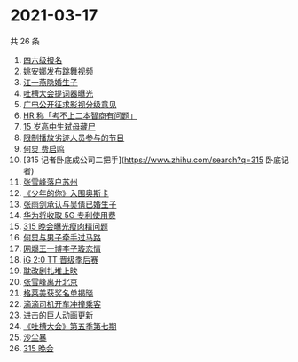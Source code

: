 # 2021-03-17

共 26 条

<!-- BEGIN -->
<!-- 最后更新时间 Wed Mar 17 2021 23:09:30 GMT+0800 (China Standard Time) -->

1. [四六级报名](https://www.zhihu.com/search?q=四六级报名)
2. [姚安娜发布跳舞视频](https://www.zhihu.com/search?q=姚安娜)
3. [江一燕隐婚生子](https://www.zhihu.com/search?q=江一燕)
4. [吐槽大会提词器曝光](https://www.zhihu.com/search?q=吐槽大会)
5. [广电公开征求影视分级意见](https://www.zhihu.com/search?q=影视分级)
6. [HR 称「考不上二本智商有问题」](https://www.zhihu.com/search?q=杭州hr)
7. [15 岁高中生弑母藏尸](https://www.zhihu.com/search?q=高中生弑母)
8. [限制播放劣迹人员参与的节目](https://www.zhihu.com/search?q=劣迹艺人)
9. [何炅 费启鸣](https://www.zhihu.com/search?q=何炅)
10. [315 记者卧底成公司二把手](https://www.zhihu.com/search?q=315 卧底记者)
11. [张雪峰落户苏州](https://www.zhihu.com/search?q=张雪峰)
12. [《少年的你》入围奥斯卡](https://www.zhihu.com/search?q=少年的你)
13. [张雨剑承认与吴倩已婚生子](https://www.zhihu.com/search?q=张雨剑吴倩)
14. [华为将收取 5G 专利使用费](https://www.zhihu.com/search?q=华为5g专利费)
15. [315 晚会曝光瘦肉精问题](https://www.zhihu.com/search?q=瘦肉精)
16. [何炅与男子牵手过马路](https://www.zhihu.com/search?q=何炅)
17. [网爆王一博李子璇恋情](https://www.zhihu.com/search?q=王一博李子璇)
18. [iG 2:0 TT 晋级季后赛](https://www.zhihu.com/search?q=ig)
19. [耽改剧扎堆上映](https://www.zhihu.com/search?q=耽改剧)
20. [张雪峰离开北京](https://www.zhihu.com/search?q=张雪峰)
21. [格莱美获奖名单揭晓](https://www.zhihu.com/search?q=格莱美)
22. [滴滴司机开车冲撞乘客](https://www.zhihu.com/search?q=滴滴)
23. [进击的巨人动画更新](https://www.zhihu.com/search?q=进击的巨人)
24. [《吐槽大会》第五季第七期](https://www.zhihu.com/search?q=吐槽大会)
25. [沙尘暴](https://www.zhihu.com/search?q=沙尘暴)
26. [315 晚会](https://www.zhihu.com/search?q=315)

<!-- END -->
